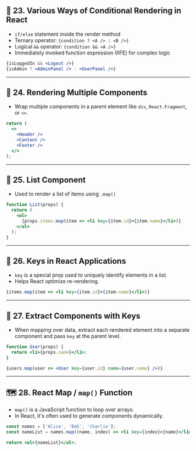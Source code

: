 


## 🔀 23. Various Ways of Conditional Rendering in React

* `if/else` statement inside the render method
* Ternary operator: `{condition ? <A /> : <B />}`
* Logical `&&` operator: `{condition && <A />}`
* Immediately invoked function expression (IIFE) for complex logic

```jsx
{isLoggedIn && <Logout />}
{isAdmin ? <AdminPanel /> : <UserPanel />}
```

---

## 🧩 24. Rendering Multiple Components

* Wrap multiple components in a parent element like `div`, `React.Fragment`, or `<>`.

```jsx
return (
  <>
    <Header />
    <Content />
    <Footer />
  </>
);
```

---

## 📝 25. List Component

* Used to render a list of items using `.map()`

```jsx
function List(props) {
  return (
    <ul>
      {props.items.map(item => <li key={item.id}>{item.name}</li>)}
    </ul>
  );
}
```

---

## 🔑 26. Keys in React Applications

* `key` is a special prop used to uniquely identify elements in a list.
* Helps React optimize re-rendering.

```jsx
{items.map(item => <li key={item.id}>{item.name}</li>)}
```

---

## 🧱 27. Extract Components with Keys

* When mapping over data, extract each rendered element into a separate component and pass `key` at the parent level.

```jsx
function User(props) {
  return <li>{props.name}</li>;
}

{users.map(user => <User key={user.id} name={user.name} />)}
```

---

## 🗺️ 28. React Map / `map()` Function

* `map()` is a JavaScript function to loop over arrays.
* In React, it's often used to generate components dynamically.

```jsx
const names = ['Alice', 'Bob', 'Charlie'];
const nameList = names.map((name, index) => <li key={index}>{name}</li>);

return <ul>{nameList}</ul>;
```


